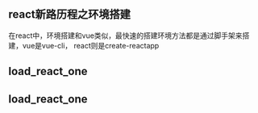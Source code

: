 ## react新路历程之环境搭建
   在react中，环境搭建和vue类似，最快速的搭建环境方法都是通过脚手架来搭建，vue是vue-cli，  react则是create-reactapp

## load_react_one
## load_react_one
